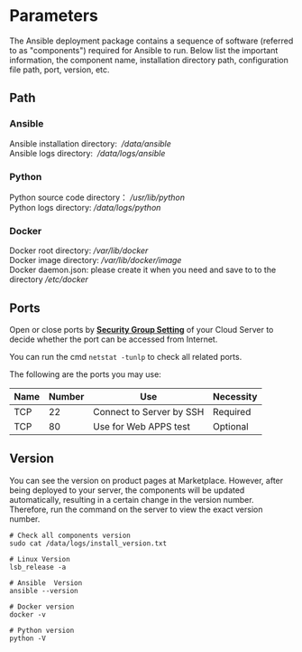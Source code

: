 # Parameters

The Ansible deployment package contains a sequence of software (referred to as "components") required for Ansible to run. Below list the important information, the component name, installation directory path, configuration file path, port, version, etc.

## Path

### Ansible

Ansible installation directory:  */data/ansible*  
Ansible logs directory:  */data/logs/ansible*  

### Python

Python source code directory： */usr/lib/python*  
Python logs directory: */data/logs/python*  

### Docker

Docker root directory: */var/lib/docker*  
Docker image directory: */var/lib/docker/image*   
Docker daemon.json: please create it when you need and save to to the directory */etc/docker*   

## Ports

Open or close ports by **[Security Group Setting](https://support.websoft9.com/docs/faq/tech-instance.html)** of your Cloud Server to decide whether the port can be accessed from Internet.  

You can run the cmd `netstat -tunlp` to check all related ports.  

The following are the ports you may use:

| Name | Number | Use |  Necessity |
| --- | --- | --- | --- |
| TCP | 22 | Connect to Server by SSH | Required |
| TCP | 80 | Use for Web APPS test | Optional |


## Version

You can see the version on product pages at Marketplace. However, after being deployed to your server, the components will be updated automatically, resulting in a certain change in the version number. Therefore, run the command on the server to view the exact version number. 

```shell
# Check all components version
sudo cat /data/logs/install_version.txt

# Linux Version
lsb_release -a

# Ansible  Version
ansible --version

# Docker version
docker -v

# Python version
python -V
```
